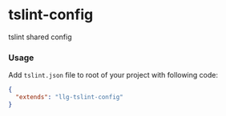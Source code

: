 # tslint-config
tslint shared config

### Usage

Add `tslint.json` file to root of your project with following code:

```json
{
  "extends": "llg-tslint-config"
}
```

